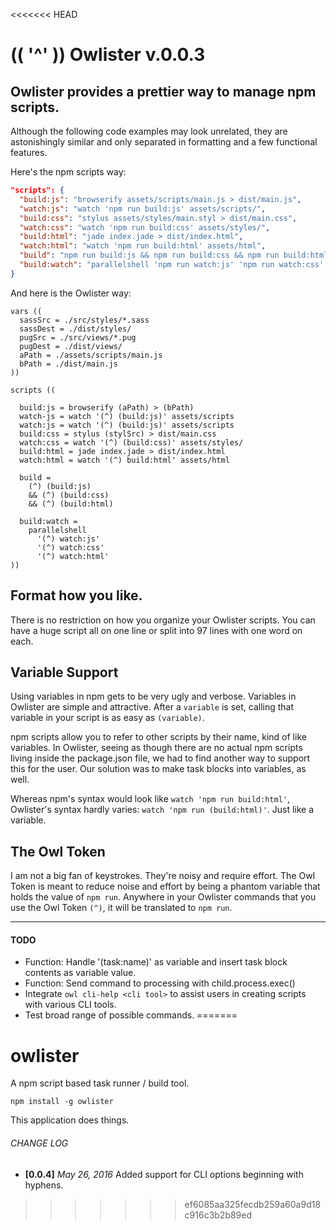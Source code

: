 <<<<<<< HEAD

# (( '^' )) Owlister v.0.0.3

## Owlister provides a prettier way to manage npm scripts.
Although the following code examples may look unrelated, they are astonishingly similar and only separated in formatting and a few functional features.

Here's the npm scripts way:
```json
"scripts": {
  "build:js": "browserify assets/scripts/main.js > dist/main.js",
  "watch:js": "watch 'npm run build:js' assets/scripts/",
  "build:css": "stylus assets/styles/main.styl > dist/main.css",
  "watch:css": "watch 'npm run build:css' assets/styles/",
  "build:html": "jade index.jade > dist/index.html",
  "watch:html": "watch 'npm run build:html' assets/html",
  "build": "npm run build:js && npm run build:css && npm run build:html",
  "build:watch": "parallelshell 'npm run watch:js' 'npm run watch:css' 'npm run watch:html'",
}
```

And here is the Owlister way:  

```
vars ((
  sassSrc = ./src/styles/*.sass
  sassDest = ./dist/styles/
  pugSrc = ./src/views/*.pug
  pugDest = ./dist/views/
  aPath = ./assets/scripts/main.js
  bPath = ./dist/main.js
))

scripts ((

  build:js = browserify (aPath) > (bPath)
  watch-js = watch '(^) (build:js)' assets/scripts
  watch:js = watch '(^) (build:js)' assets/scripts
  build:css = stylus (stylSrc) > dist/main.css
  watch:css = watch '(^) (build:css)' assets/styles/
  build:html = jade index.jade > dist/index.html
  watch:html = watch '(^) build:html' assets/html

  build =
    (^) (build:js)
    && (^) (build:css)
    && (^) (build:html)

  build:watch =
    parallelshell
      '(^) watch:js'
      '(^) watch:css'
      '(^) watch:html'
))
```

## Format how you like.
There is no restriction on how you organize your Owlister scripts. You can have a huge script all on one line or split into 97 lines with one word on each.

## Variable Support
Using variables in npm gets to be very ugly and verbose. Variables in Owlister are simple and attractive. After a `variable` is set, calling that variable in your script is as easy as `(variable)`.

npm scripts allow you to refer to other scripts by their name, kind of like variables. In Owlister, seeing as though there are no actual npm scripts living inside the package.json file, we had to find another way to support this for the user. Our solution was to make task blocks into variables, as well.

Whereas npm's syntax would look like `watch 'npm run build:html'`, Owlister's syntax hardly varies: `watch 'npm run (build:html)'`. Just like a variable.

## The Owl Token
I am not a big fan of keystrokes. They're noisy and require effort. The Owl Token is meant to reduce noise and effort by being a phantom variable that holds the value of `npm run`. Anywhere in your Owlister commands that you use the Owl Token `(^)`, it will be translated to `npm run`.

---
#### TODO
- Function: Handle '(task:name)' as variable and insert task block contents as variable value.
- Function: Send command to processing with child.process.exec()
- Integrate `owl cli-help <cli tool>` to assist users in creating scripts with various CLI tools.
- Test broad range of possible commands.
=======
# owlister
A npm script based task runner / build tool.

`npm install -g owlister`

This application does things.

###### CHANGE LOG
- **[0.0.4]** *May 26, 2016* Added support for CLI options beginning with hyphens.
>>>>>>> ef6085aa325fecdb259a60a9d18c916c3b2b89ed
